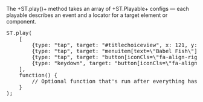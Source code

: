 The +ST.play()+ method takes an array of +ST.Playable+ configs &mdash; each playable
describes an event and a locator for a target element or component.

<pre class="runnable readonly 280">
ST.play(
    [
        {type: "tap", target: "#titlechoiceview", x: 121, y: 17}, 
        {type: "tap", target: "menuitem[text=\"Babel Fish\"]", x: 88, y: 14}, 
        {type: "tap", target: "button[iconCls=\"fa-align-right\"]", x: 15, y: 11}, 
        {type: "keydown", target: "button[iconCls=\"fa-align-right\"]", key: "Meta", keyCode: 91, metaKey: true}
    ], 
    function() {
        // Optional function that's run after everything has been played
    }
);</pre>